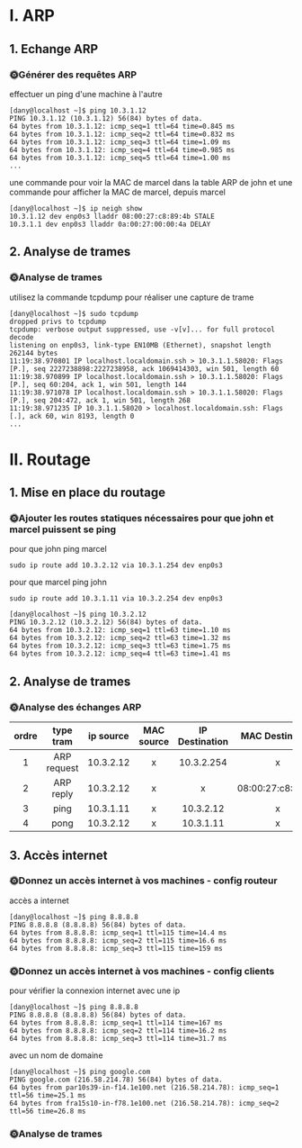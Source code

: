 # I. ARP

## 1. Echange ARP

### 🌞Générer des requêtes ARP

effectuer un ping d'une machine à l'autre
```
[dany@localhost ~]$ ping 10.3.1.12
PING 10.3.1.12 (10.3.1.12) 56(84) bytes of data.
64 bytes from 10.3.1.12: icmp_seq=1 ttl=64 time=0.845 ms
64 bytes from 10.3.1.12: icmp_seq=2 ttl=64 time=0.832 ms
64 bytes from 10.3.1.12: icmp_seq=3 ttl=64 time=1.09 ms
64 bytes from 10.3.1.12: icmp_seq=4 ttl=64 time=0.985 ms
64 bytes from 10.3.1.12: icmp_seq=5 ttl=64 time=1.00 ms
...
```

une commande pour voir la MAC de marcel dans la table ARP de john
et une commande pour afficher la MAC de marcel, depuis marcel

```
[dany@localhost ~]$ ip neigh show
10.3.1.12 dev enp0s3 lladdr 08:00:27:c8:89:4b STALE
10.3.1.1 dev enp0s3 lladdr 0a:00:27:00:00:4a DELAY
```

## 2. Analyse de trames

### 🌞Analyse de trames

utilisez la commande tcpdump pour réaliser une capture de trame
```
[dany@localhost ~]$ sudo tcpdump
dropped privs to tcpdump
tcpdump: verbose output suppressed, use -v[v]... for full protocol decode
listening on enp0s3, link-type EN10MB (Ethernet), snapshot length 262144 bytes
11:19:38.970801 IP localhost.localdomain.ssh > 10.3.1.1.58020: Flags [P.], seq 2227238898:2227238958, ack 1069414303, win 501, length 60
11:19:38.970899 IP localhost.localdomain.ssh > 10.3.1.1.58020: Flags [P.], seq 60:204, ack 1, win 501, length 144
11:19:38.971078 IP localhost.localdomain.ssh > 10.3.1.1.58020: Flags [P.], seq 204:472, ack 1, win 501, length 268
11:19:38.971235 IP 10.3.1.1.58020 > localhost.localdomain.ssh: Flags [.], ack 60, win 8193, length 0
...
```

# II. Routage

## 1. Mise en place du routage

### 🌞Ajouter les routes statiques nécessaires pour que john et marcel puissent se ping

pour que john ping marcel
```
sudo ip route add 10.3.2.12 via 10.3.1.254 dev enp0s3
```

pour que marcel ping john
```
sudo ip route add 10.3.1.11 via 10.3.2.254 dev enp0s3
```

```
[dany@localhost ~]$ ping 10.3.2.12
PING 10.3.2.12 (10.3.2.12) 56(84) bytes of data.
64 bytes from 10.3.2.12: icmp_seq=1 ttl=63 time=1.10 ms
64 bytes from 10.3.2.12: icmp_seq=2 ttl=63 time=1.32 ms
64 bytes from 10.3.2.12: icmp_seq=3 ttl=63 time=1.75 ms
64 bytes from 10.3.2.12: icmp_seq=4 ttl=63 time=1.41 ms
```

## 2. Analyse de trames

### 🌞Analyse des échanges ARP


ordre | type tram | ip source | MAC source | IP Destination | MAC Destination
 :---: | :---: | :---: | :---: | :---: | :---: 
1 | ARP request | 10.3.2.12 | x | 10.3.2.254 | x 
2 | ARP reply | 10.3.2.12 | x | x |  08:00:27:c8:89:4b
3 | ping | 10.3.1.11 | x | 10.3.2.12 | x
4 | pong| 10.3.2.12 | x | 10.3.1.11 | x

## 3. Accès internet

### 🌞Donnez un accès internet à vos machines - config routeur

accès a internet 
```
[dany@localhost ~]$ ping 8.8.8.8
PING 8.8.8.8 (8.8.8.8) 56(84) bytes of data.
64 bytes from 8.8.8.8: icmp_seq=1 ttl=115 time=14.4 ms
64 bytes from 8.8.8.8: icmp_seq=2 ttl=115 time=16.6 ms
64 bytes from 8.8.8.8: icmp_seq=3 ttl=115 time=159 ms
```

### 🌞Donnez un accès internet à vos machines - config clients

pour vérifier la connexion internet avec une ip 

```
[dany@localhost ~]$ ping 8.8.8.8
PING 8.8.8.8 (8.8.8.8) 56(84) bytes of data.
64 bytes from 8.8.8.8: icmp_seq=1 ttl=114 time=167 ms
64 bytes from 8.8.8.8: icmp_seq=2 ttl=114 time=16.2 ms
64 bytes from 8.8.8.8: icmp_seq=3 ttl=114 time=31.7 ms
```

avec un nom de domaine 

```
[dany@localhost ~]$ ping google.com
PING google.com (216.58.214.78) 56(84) bytes of data.
64 bytes from par10s39-in-f14.1e100.net (216.58.214.78): icmp_seq=1 ttl=56 time=25.1 ms
64 bytes from fra15s10-in-f78.1e100.net (216.58.214.78): icmp_seq=2 ttl=56 time=26.8 ms
```

### 🌞Analyse de trames

